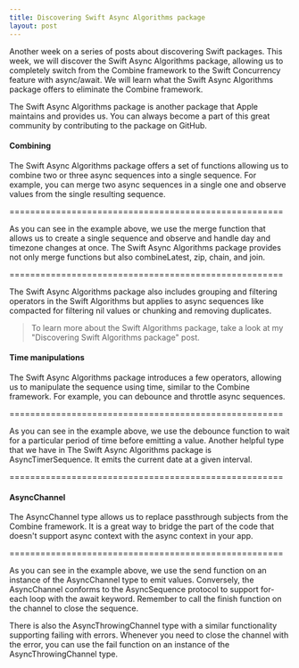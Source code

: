 ```yaml
---
title: Discovering Swift Async Algorithms package
layout: post
---
```


Another week on a series of posts about discovering Swift packages. This week, we will discover the Swift Async Algorithms package, allowing us to completely switch from the Combine framework to the Swift Concurrency feature with async/await. We will learn what the Swift Async Algorithms package offers to eliminate the Combine framework.

The Swift Async Algorithms package is another package that Apple maintains and provides us. You can always become a part of this great community by contributing to the package on GitHub.

#### Combining
The Swift Async Algorithms package offers a set of functions allowing us to combine two or three async sequences into a single sequence. For example, you can merge two async sequences in a single one and observe values from the single resulting sequence.

=====================================================

As you can see in the example above, we use the merge function that allows us to create a single sequence and observe and handle day and timezone changes at once. The Swift Async Algorithms package provides not only merge functions but also combineLatest, zip, chain, and join.

=====================================================

The Swift Async Algorithms package also includes grouping and filtering operators in the Swift Algorithms but applies to async sequences like compacted for filtering nil values or chunking and removing duplicates.
> To learn more about the Swift Algorithms package, take a look at my "Discovering Swift Algorithms package" post.

#### Time manipulations
The Swift Async Algorithms package introduces a few operators, allowing us to manipulate the sequence using time, similar to the Combine framework. For example, you can debounce and throttle async sequences.

=====================================================

As you can see in the example above, we use the debounce function to wait for a particular period of time before emitting a value. Another helpful type that we have in The Swift Async Algorithms package is AsyncTimerSequence. It emits the current date at a given interval.

=====================================================

#### AsyncChannel
The AsyncChannel type allows us to replace passthrough subjects from the Combine framework. It is a great way to bridge the part of the code that doesn't support async context with the async context in your app.

=====================================================

As you can see in the example above, we use the send function on an instance of the AsyncChannel type to emit values. Conversely, the AsyncChannel conforms to the AsyncSequence protocol to support for-each loop with the await keyword. Remember to call the finish function on the channel to close the sequence.

There is also the AsyncThrowingChannel type with a similar functionality supporting failing with errors. Whenever you need to close the channel with the error, you can use the fail function on an instance of the AsyncThrowingChannel type.
